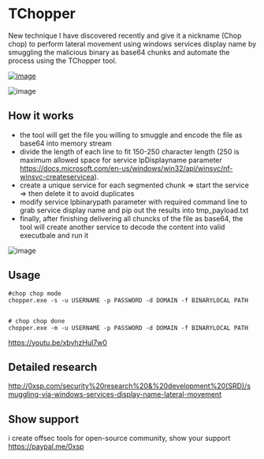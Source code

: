 # TChopper

New technique I have discovered recently and give it a nickname (Chop chop) to perform lateral movement using windows services display name by smuggling the malicious binary as base64 chunks and automate the process using the TChopper tool. 

[![image](https://i.imgur.com/bTZlLC8.png)](https://twitter.com/zux0x3a/status/1402327825139441666)

![image](https://0xsp.com/storageCenter/1623166632.jpg)

## How it works 

* the tool will get the file you willing to smuggle and encode the file as base64 into memory stream 
* divide the length of each line to fit 150-250 character length (250 is maximum allowed space for service lpDisplayname parameter https://docs.microsoft.com/en-us/windows/win32/api/winsvc/nf-winsvc-createservicea).
* create a unique service for each segmented chunk => start the service => then delete it to avoid duplicates 
* modify service lpbinarypath parameter with required command line to grab service display name and pip out the results into tmp_payload.txt 
* finally, after finishing delivering all chuncks of the file as base64, the tool will create another service to decode the content into valid executbale and run it 

![image](https://0xsp.com/storageCenter/1623222054.png)

## Usage 

```
#chop chop mode 
chopper.exe -s -u USERNAME -p PASSWORD -d DOMAIN -f BINARYLOCAL PATH 


# chop chop done 
chopper.exe -m -u USERNAME -p PASSWORD -d DOMAIN -f BINARYLOCAL PATH 
```

https://youtu.be/xbvhzHul7w0

## Detailed research 
http://0xsp.com/security%20research%20&%20development%20(SRD)/smuggling-via-windows-services-display-name-lateral-movement

## Show support 

i create offsec tools for open-source community, show your support https://paypal.me/0xsp

